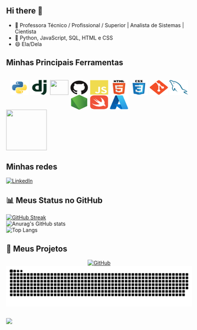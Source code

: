 ## Hi there 👋
      
- 🔭 Professora Técnico / Profissional / Superior  |  Analista de Sistemas  |  Cientista
- 🌱  Python, JavaScript, SQL, HTML e CSS  
- 😄 Ela/Dela

## Minhas Principais Ferramentas
<div bgcolor='white' align="center" style="display: inline_block;" ><br>
<img align="center" height="40" width="50" src="https://raw.githubusercontent.com/devicons/devicon/master/icons/python/python-original.svg">
<img align="center" height="40" width="50" src="https://github.com/devicons/devicon/blob/master/icons/django/django-plain.svg">
<img align="center" height="40" width="50" src="https://github.com/MARISTELAOLIVEIRA/Imagens/blob/main/Flask.svg">
<img align="center" height="40" width="50" src="https://github.com/devicons/devicon/blob/master/icons/github/github-original.svg">
<img align="center" height="40" width="50" src="https://github.com/devicons/devicon/blob/master/icons/javascript/javascript-plain.svg">
<img align="center" height="40" width="50" src="https://github.com/devicons/devicon/blob/master/icons/html5/html5-original-wordmark.svg">
<img align="center" height="40" width="50" src="https://github.com/devicons/devicon/blob/master/icons/css3/css3-original-wordmark.svg">
<img align="center" height="40" width="50" src="https://github.com/devicons/devicon/blob/master/icons/git/git-original.svg">
<img align="center" height="40" width="50" src="https://github.com/devicons/devicon/blob/master/icons/mysql/mysql-original.svg">
<img align="center" height="40" width="50" src="https://github.com/devicons/devicon/blob/master/icons/nodejs/nodejs-original.svg">
<img align="center" height="40" width="50" src="https://github.com/devicons/devicon/blob/master/icons/swift/swift-original.svg">
<img align="center" height="40" width="50" src="https://github.com/devicons/devicon/blob/master/icons/azure/azure-original.svg">
</div>

<img height="110" width="110" src="giphy.webp">

## Minhas redes
<div>
<a href="https://www.linkedin.com/in/maristelanunesoliveira/" target="_blank"><img src="https://img.shields.io/badge/-LinkedIn-%230077B5?style=for-the-badge&logo=linkedin&logoColor=white" alt="LinkedIn"></a> 
</div>

## 📊 Meus Status no GitHub

[![GitHub Streak](https://github-readme-streak-stats-six-ruddy.vercel.app?user=MARISTELAOLIVEIRA&theme=dracula&locale=pt_BR&date_format=j%20M%5B%20Y%5D)](https://git.io/streak-stats)<br>
![Anurag's GitHub stats](https://github-readme-stats.vercel.app/api?username=MARISTELAOLIVEIRA&show_icons=true&theme=dracula)<br>
![Top Langs](https://github-readme-stats.vercel.app/api/top-langs/?username=MARISTELAOLIVEIRA&langs_count=8&layout=compact&hide_progress=true&theme=dracula)


## 🚀 Meus Projetos

<div style="text-align: center;">
  <a href="https://github.com/MARISTELAOLIVEIRA" target="_blank">
    <img src="https://img.shields.io/badge/-GitHub-%23181717?style=for-the-badge&logo=github&logoColor=white" alt="GitHub">
  </a>
</div>

<picture align="center">
  <source media="(prefers-color-scheme: dark)" srcset="https://raw.githubusercontent.com/mari4souza/mari4souza/output/github-contribution-grid-snake-dark.svg">
  <source media="(prefers-color-scheme: light)" srcset="https://raw.githubusercontent.com/mari4souza/mari4souza/output/github-contribution-grid-snake-dark.svg">
  <img align="center" alt="github contribution grid snake animation" src="https://raw.githubusercontent.com/mari4souza/mari4souza/output/github-contribution-grid-snake.svg">
</picture><br><br>

![](https://visitcount.itsvg.in/api?id=MARISTELAOLIVEIRA&icon=0&color=0)

